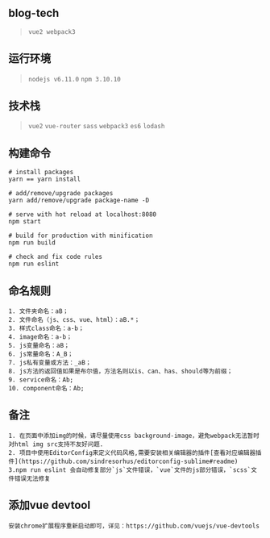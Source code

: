 ## blog-tech

> `vue2 webpack3`


## 运行环境

> `nodejs v6.11.0` `npm 3.10.10`


## 技术栈

> `vue2` `vue-router` `sass` `webpack3` `es6` `lodash`


## 构建命令

```
# install packages
yarn == yarn install

# add/remove/upgrade packages
yarn add/remove/upgrade package-name -D

# serve with hot reload at localhost:8080
npm start

# build for production with minification
npm run build

# check and fix code rules
npm run eslint
```

## 命名规则

```
1. 文件夹命名：aB；
2. 文件命名（js、css、vue、html）：aB.*；
3. 样式class命名：a-b；
4. image命名：a-b；
5. js变量命名：aB；
6. js常量命名：A_B；
7. js私有变量或方法：_aB；
8. js方法的返回值如果是布尔值，方法名则以is、can、has、should等为前缀；
9. service命名：Ab;
10. component命名：Ab;
```


## 备注

```
1. 在页面中添加img的时候，请尽量使用css background-image，避免webpack无法暂时对html img src支持不友好问题.
2. 项目中使用EditorConfig来定义代码风格,需要安装相关编辑器的插件[查看对应编辑器插件](https://github.com/sindresorhus/editorconfig-sublime#readme)
3.npm run eslint 会自动修复部分`js`文件错误，`vue`文件的js部分错误，`scss`文件错误无法修复
```


## 添加vue devtool

```
安装chrome扩展程序重新启动即可，详见：https://github.com/vuejs/vue-devtools
```

